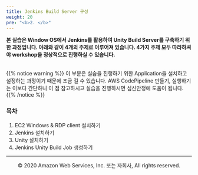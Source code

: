 ```yaml
---
title: Jenkins Build Server 구성
weight: 20
pre: "<b>2. </b>"
---
```

**본 실습은 Window OS에서 Jenkins를 활용하여 Unity Build Server를 구축하기 위한 과정입니다. 아래와 같이 4개의 주제로 이루어져 있습니다. 4가지 주제 모두 따라하셔야 workshop을 정상적으로 진행하실 수 있습니다.** <br/><br/>

{{% notice warning %}}
이 부분은 실습을 진행하기 위한 Application을 설치하고 설정하는 과정이기 때문에 조금 길 수 있습니다. AWS CodePipeline 만들기, 실행하기는 이보다 간단하니 이 점 참고하시고 실습을 진행하시면 심신안정에 도움이 됩니다.
{{% /notice %}}

### 목차 
1. EC2 Windows & RDP client 설치하기
2. Jenkins 설치하기
3. Unity 설치하기
4. Jenkins Unity Build Job 생성하기

---
<p align="center">
© 2020 Amazon Web Services, Inc. 또는 자회사, All rights reserved.
</p>
